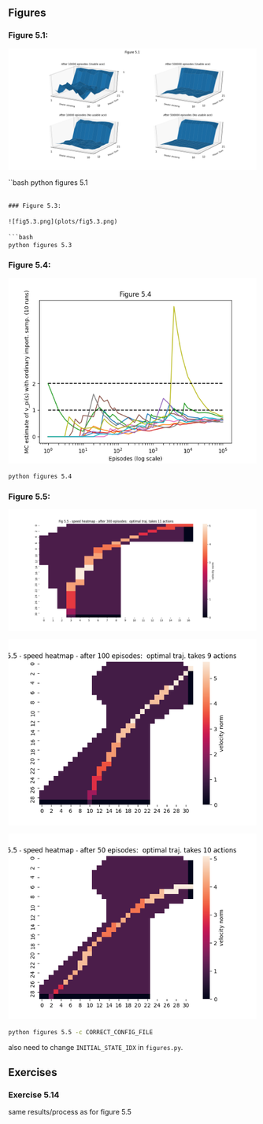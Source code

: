 ## Figures

### Figure 5.1:

![fig5.1.png](plots/fig5.1.png)

``bash
python figures 5.1
```

### Figure 5.3:

![fig5.3.png](plots/fig5.3.png)

```bash
python figures 5.3
```

### Figure 5.4:

![fig5.4.png](plots/fig5.4.png)

```bash
python figures 5.4
```

### Figure 5.5:

![fig5.5.png](plots/fig5.5_left.png)

![fig5.5.png](plots/fig5.5_right_1.png)

![fig5.5.png](plots/fig5.5_right_2.png)

```bash
python figures 5.5 -c CORRECT_CONFIG_FILE
```

also need to change `INITIAL_STATE_IDX` in `figures.py`.

## Exercises

### Exercise 5.14

same results/process as for figure 5.5
